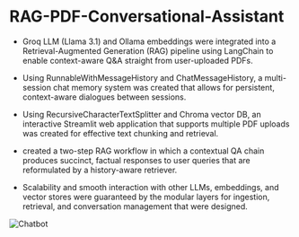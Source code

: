 # RAG-PDF-Conversational-Assistant

* Groq LLM (Llama 3.1) and Ollama embeddings were integrated into a Retrieval-Augmented Generation (RAG) pipeline using LangChain to enable context-aware Q&A straight from user-uploaded PDFs.

 * Using RunnableWithMessageHistory and ChatMessageHistory, a multi-session chat memory system was created that allows for persistent, context-aware dialogues between sessions.

 * Using RecursiveCharacterTextSplitter and Chroma vector DB, an interactive Streamlit web application that supports multiple PDF uploads was created for effective text chunking and retrieval.

 * created a two-step RAG workflow in which a contextual QA chain produces succinct, factual responses to user queries that are reformulated by a history-aware retriever.

 * Scalability and smooth interaction with other LLMs, embeddings, and vector stores were guaranteed by the modular layers for ingestion, retrieval, and conversation management that were designed.

 ![Chatbot](images/Chatbot_App.png)